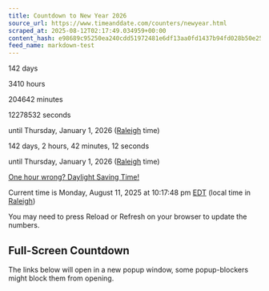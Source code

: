 ```yaml
---
title: Countdown to New Year 2026
source_url: https://www.timeanddate.com/counters/newyear.html
scraped_at: 2025-08-12T02:17:49.034959+00:00
content_hash: e98689c95250ea240cdd51972481e6df13aa0fd1437b94fd028b50e257478f20
feed_name: markdown-test
---
```


142
days

3410
hours

204642
minutes

12278532
seconds

until Thursday, January 1, 2026 ([Raleigh](/worldclock/usa/raleigh) time)

142 days, 2 hours, 42 minutes, 12 seconds

until Thursday, January 1, 2026 ([Raleigh](/worldclock/usa/raleigh) time)

[One hour wrong? Daylight Saving Time!](/countdown/one-hour-off)

Current time is Monday, August 11, 2025 at 10:17:48 pm [EDT](/time/zones/edt) (local time in [Raleigh](/worldclock/usa/raleigh))

You may need to press Reload or Refresh on your browser to update the numbers.

## Full-Screen Countdown

The links below will open in a new popup window, some popup-blockers might block them from opening.
